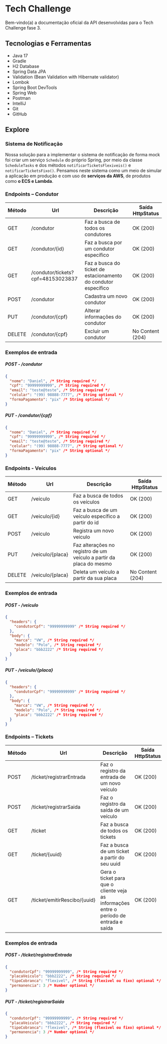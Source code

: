 # Tech Challenge
Bem-vindo(a) a documentação oficial da API desenvolvidas para o Tech Challenge fase 3.

## Tecnologias e Ferramentas
- Java 17
- Gradle
- H2 Database
- Spring Data JPA
- Validation (Bean Validation with Hibernate validator)
- Lombok
- Spring Boot DevTools
- Spring Web
- Postman
- IntelliJ
- Git
- GitHub

## Explore

### Sistema de Notificação
Nossa solução para a implementar o sistema de notificação de forma mock foi criar um serviço `Schedule` do próprio Spring,
por meio da classe `ScheduleTasks` e dos métodos `notificarTicketsFlexiveis()` e `notificarTicketsFixo()`.
Pensamos neste sistema como um meio de simular a aplicação em produção e com uso de **serviços da AWS**, de produtos como **o ECS
e Lambda**.

### Endpoints – Condutor

| Método | Url                               | Descrição                                                      | Saída HttpStatus |
|--------|-----------------------------------|----------------------------------------------------------------|------------------|
| GET    | /condutor                         | Faz a busca de todos os condutores                             | OK (200)         |
| GET    | /condutor/{id}                    | Faz a busca por um condutor específico                         | OK (200)         |
| GET    | /condutor/tickets?cpf=48153023837 | Faz a busca do ticket de estacionamento do condutor específico | OK (200)         |
| POST   | /condutor                         | Cadastra um novo condutor                                      | OK (200)         |
| PUT    | /condutor/{cpf}                   | Alterar informações do condutor                                | OK (200)         |
| DELETE | /condutor/{cpf}                   | Excluir um condutor                                            | No Content (204) | 

### Exemplos de entrada

##### POST - /condutor
```json
{
  "nome": "Daniel", /* String required */
  "cpf": "99999999999", /* String required */
  "email": "teste@teste", /* String required */
  "celular": "(99) 98888-7777", /* String optional */
  "formaPagamento": "pix" /* String optional */
}
```

##### PUT - /condutor/{cpf}
```json
{
  "nome": "Daniel", /* String required */
  "cpf": "99999999999", /* String required */
  "email": "teste@teste", /* String required */
  "celular": "(99) 98888-7777", /* String optional */
  "formaPagamento": "pix" /* String optional */
}
```
### Endpoints - Veículos

| Método | Url              | Descrição                                                           | Saída HttpStatus |
|--------|------------------|---------------------------------------------------------------------|------------------|
| GET    | /veiculo         | Faz a busca de todos os veículos                                    | OK (200)         |
| GET    | /veiculo/{id}    | Faz a busca de um veículo específico a partir do id                 | OK (200)         |
| POST   | /veiculo         | Registra um novo veiculo                                            | OK (200)         |
| PUT    | /veiculo/{placa} | Faz alterações no registro de um veículo a partir da placa do mesmo | OK (200)         |
| DELETE | /veiculo/{placa} | Deleta um veículo a partir da sua placa                             | No Content (204) |

### Exemplos de entrada

##### POST - /veiculo
```json
{
  "headers": {
    "condutorCpf": "99999999999" /* String required */
  },
  "body": {
    "marca": "VW", /* String required */
    "modelo": "Polo", /* String required */
    "placa": "bbb2222" /* String required */
  }
}
```

##### PUT - /veiculo/{placa}
```json
{
  "headers": {
    "condutorCpf": "99999999999" /* String required */
  },
  "body": {
    "marca": "VW", /* String required */
    "modelo": "Polo", /* String required */
    "placa": "bbb2222" /* String required */
  }
}
```
### Endpoints – Tickets

| Método | Url                          | Descrição                                                                               | Saída HttpStatus |
|--------|------------------------------|-----------------------------------------------------------------------------------------|------------------|
| POST   | /ticket/registrarEntrada     | Faz o registro da entrada de um novo veículo                                            | OK (200)         |
| POST   | /ticket/registrarSaida       | Faz o registro da saída de um veículo                                                   | OK (200)         |
| GET    | /ticket                      | Faz a busca de todos os tickets                                                         | OK (200)         |
| GET    | /ticket/{uuid}               | Faz a busca de um ticket a partir do seu uuid                                           | OK (200)         |
| GET    | /ticket/emitirRescibo/{uuid} | Gera o ticket para que o cliente veja as informações entre o período de entrada e saída | OK (200)         |

### Exemplos de entrada

##### POST - /ticket/registrarEntrada
```json
{
  "condutorCpf": "99999999999", /* String required */
  "placaVeiculo": "bbb2222", /* String required */
  "tipoCobranca": "flexivel", /* String (flexivel ou fixo) optional */
  "permanencia": 3 /* Number optional */
}
```

##### PUT - /ticket/registrarSaida
```json
{
  "condutorCpf": "99999999999", /* String required */
  "placaVeiculo": "bbb2222", /* String required */
  "tipoCobranca": "flexivel", /* String (flexivel ou fixo) optional */
  "permanencia": 3 /* Number optional */
}
```



